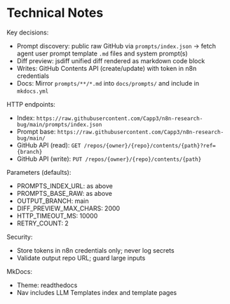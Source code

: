 # Technical Notes

Key decisions:
- Prompt discovery: public raw GitHub via `prompts/index.json` → fetch agent user prompt template `.md` files and system prompt(s)
- Diff preview: jsdiff unified diff rendered as markdown code block
- Writes: GitHub Contents API (create/update) with token in n8n credentials
- Docs: Mirror `prompts/**/*.md` into `docs/prompts/` and include in `mkdocs.yml`

HTTP endpoints:
- Index: `https://raw.githubusercontent.com/Capp3/n8n-research-bug/main/prompts/index.json`
- Prompt base: `https://raw.githubusercontent.com/Capp3/n8n-research-bug/main/`
- GitHub API (read): `GET /repos/{owner}/{repo}/contents/{path}?ref={branch}`
- GitHub API (write): `PUT /repos/{owner}/{repo}/contents/{path}`

Parameters (defaults):
- PROMPTS_INDEX_URL: as above
- PROMPTS_BASE_RAW: as above
- OUTPUT_BRANCH: main
- DIFF_PREVIEW_MAX_CHARS: 2000
- HTTP_TIMEOUT_MS: 10000
- RETRY_COUNT: 2

Security:
- Store tokens in n8n credentials only; never log secrets
- Validate output repo URL; guard large inputs

MkDocs:
- Theme: readthedocs
- Nav includes LLM Templates index and template pages
